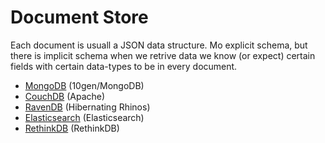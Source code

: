 # Document Store


Each document is usuall a JSON data structure.
Mo explicit schema, but there is implicit schema when we retrive data we know (or expect) certain fields with certain data-types to be in every document.

* [MongoDB](http://www.mongodb.org/) (10gen/MongoDB)
* [CouchDB](http://couchdb.apache.org/) (Apache)
* [RavenDB](http://ravendb.net/) (Hibernating Rhinos)
* [Elasticsearch](http://www.elasticsearch.org/) (Elasticsearch)
* [RethinkDB](http://www.rethinkdb.com/) (RethinkDB)



